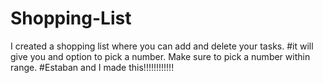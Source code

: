 # Shopping-List
I created a shopping list where you can add and delete your tasks. 
#it will give you and option to pick a number. Make sure to pick a number within range. 
#Estaban and I made this!!!!!!!!!!!!
